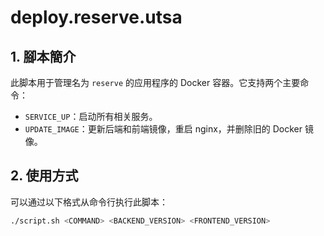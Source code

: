 # deploy.reserve.utsa

## 1. 腳本簡介
此脚本用于管理名为 `reserve` 的应用程序的 Docker 容器。它支持两个主要命令：
- `SERVICE_UP`：启动所有相关服务。
- `UPDATE_IMAGE`：更新后端和前端镜像，重启 nginx，并删除旧的 Docker 镜像。

## 2. 使用方式
可以通过以下格式从命令行执行此脚本：

```bash
./script.sh <COMMAND> <BACKEND_VERSION> <FRONTEND_VERSION>